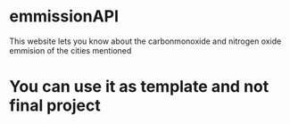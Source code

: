 # emmissionAPI

This website lets you know about the carbonmonoxide and nitrogen oxide emmision of the cities mentioned
# You can use it as template and not final project
